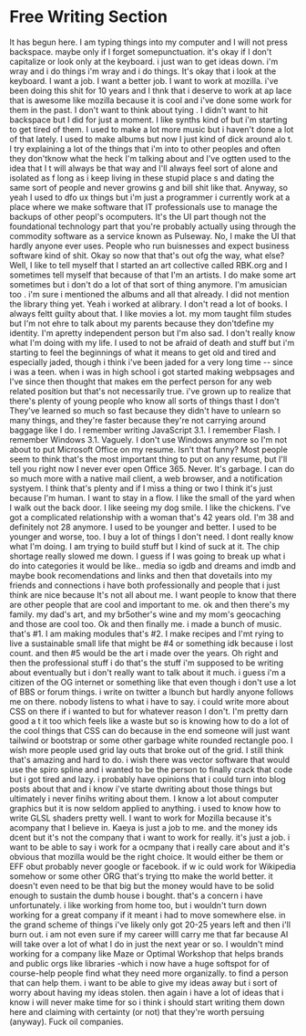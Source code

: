# Free Writing Section

It has begun here. I am typing things into my computer and I will not press backspace. maybe only if I forget somepunctuation. it's okay if I don't capitalize or look only at the keyboard. i just wan to get ideas down. i'm wray and i do things i'm wray and i do things. It's okay that i look at the keyboard. I want a job. I want a better job. I want to work at mozilla. i've been doing this shit for 10 years and I thnk that i deserve to work at ap lace that is awesome like mozilla because it is cool and i've done some work for them in the past. I don't want to think about tying . I didn't want to hit backspace but I did for just a moment. I like synths kind of but i'm starting to get tired of them. I used to make a lot more music but i haven't done a lot of that lately. I used to make albums but now I just kind of dick around alo t. I try explaining a lot of the things that i'm into to other peoples and often they don'tknow what the heck I'm talking about and I've ogtten used to the idea that I t will always be that way and I'll always feel sort of alone and isolated as f long as i keep living in these stupid place s and dating the same sort of people and never growins g and bill shit like that. Anyway, so yeah I used to dfo ux things but i'm just a programmer i currently work at a place where we make software that IT professionals use to manage the backups of other peopl's ocomputers. It's the UI part though not the foundational technology part that you're probably actually using through the commodity software as a service known as Pulseway. No, I make the UI that hardly anyone ever uses. People who run buisnesses and expect business software kind of shit. Okay so now that that's out ofg the way, what else? Well, I like to tell myself that I started an art collective called RBK.org and I sometimes tell myself that because of that I'm an artists. I do make some art sometimes but i don't do a lot of that sort of thing anymore. I'm amusician too . i'm sure i mentioned the albums and all that already. I did not mention the library thing yet. Yeah i worked at alibrary. I don't read a lot of books. I always feltt guilty about that. I like movies a lot. my mom taught film studes but I'm not ehre to talk about my parents because they don'tdefine my identity. I'm apretty independent person but I'm also sad. I don't really know what I'm doing with my life. I used to not be afraid of death and stuff but i'm starting to feel the beginnings of what it means to get old and tired and especially jaded, though i think i've been jaded for a very long time -- since i was a teen. when i was in high school i got started making webpsages and I've since then thought that makes em the perfect person for any web related position but that's not necessarily true. i've grown up to realize that there's plenty of young people who know all sorts of things thast I don't They've learned so much so fast because they didn't have to unlearn so many things, and they're faster because they're not carrying around baggage like I do. I remember writing JavaScript 3.1. I remember Flash. I remember Windows 3.1. Vaguely. I don't use Windows anymore so I'm not about to put Microsoft Office on my resume. Isn't that funny? Most people seem to think that's the most important thing to put on any resume, but I'll tell you right now I never ever open Office 365. Never. It's garbage. I can do so much more with a native mail client, a web browser, and a notification systyem. I think that's plenty and if I miss a thing or two I think it's just because I'm human. I want to stay in a flow. I like the small of the yard when I walk out the back door. I like seeing my dog smile. I like the chickens. I've got a complicated relationship with a woman that's 42 years old. I'm 38 and definitely not 28 anymore. I used to be younger and better. I used to be younger and worse, too. I buy a lot of things I don't need. I dont really know what I'm doing. I am trying to build stuff but I kind of suck at it. The chip shortage really slowed me down. I guess if I was going to break up what i do into categories it would be like.. media so igdb and dreams and imdb and maybe book recomendations and links and then that dovetails into my friends and connections i have both professionally and people that i just think are nice because It's not all about me. I want people to know that there are other people that are cool and important to me. ok and then there's my family. my dad's art, and my br5other's wine and my mom's geocaching and those are cool too. Ok and then finally me. i made a bunch of music. that's #1. I am making modules that's #2. I make recipes and I'mt rying to live a sustainable small life that might be #4 or something idk because i lost count. and then #5 would be the art i made over the years. Oh right and then the professional stuff i do that's the stuff i'm supposed to be writing about eventually but i don't really want to talk about it much. i guess i'm a citizen of the OG internet or something like that even though i don't use a lot of BBS or forum things. i write on twitter a lbunch but hardly anyone follows me on there. nobody listens to what i have to say. i could write more about CSS on there if i wanted to but for whatever reason I don't. I'm pretty darn good a t it too which feels like a waste but so is knowing how to do a lot of the cool things that CSS can do because in the end someone will just want tailwind or bootstrap or some other garbage white rounded rectangle poo. I wish more people used grid lay outs that broke out of the grid. I still think that's amazing and hard to do. i wish there was vector software that would use the spiro spline and i wanted to be the person to finally crack that code but i got tired and lazy. i probably have opinions that i could turn into blog posts about that and i know i've starte dwriting about those things but ultimately i never finihs writing about them. I know a lot about computer graphics but it is now seldom applied to anything. i used to know how to write GLSL shaders pretty well. I want to work for Mozilla because it's acompany that I believe in. Kaeya is just a job to me. and the money ids dcent but it's not the company that i want to work for really. it's just a job. i want to be able to say i work for a ocmpany that i really care about and it's obvious that mozilla would be the right choice. It would either be them or EFF obut probably never google or facebook. if w ic ould work for Wikipedia somehow or some other ORG that's trying tto make the world better. it doesn't even need to be that big but the money would have to be solid enough to sustain the dumb house i bought. that's a concern i have unfortunately. i like working from home too, but i wouldn't turn down working for a great company if it meant i had to move somewhere else. in the grand scheme of things i've likely only got 20-25 years left and then i'll burn out. i am not even sure if my career willl carry me that far because AI will take over a lot of what I do in just the next year or so. I wouldn't mind working for a company like Maze or Optimal Workshop that helps brands and public orgs like libraries -which i now have a huge softspot for of course-help people find what they need more organizally. to find a person that can help them. i want to be able to give my ideas away but i sort of worry about having my ideas stolen. then again i have a lot of ideas that i know i will never make time for so i think i should start writing them down here and claiming with certainty (or not) that they're worth persuing (anyway). Fuck oil companies.
